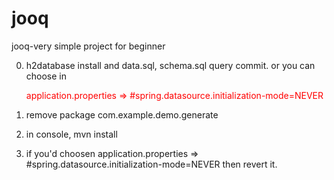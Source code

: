 # jooq
jooq-very simple project for beginner


0. h2database install 
and data.sql, schema.sql query commit.
or you can choose in <p style="color:red;">application.properties
=> #spring.datasource.initialization-mode=NEVER</p>

1. remove package com.example.demo.generate
2. in console, mvn install
3. if you'd choosen 
application.properties
=> #spring.datasource.initialization-mode=NEVER
then revert it.
